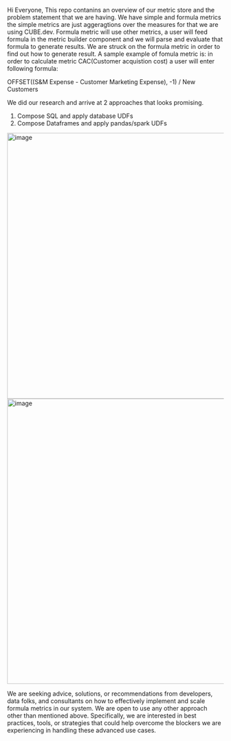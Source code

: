 Hi Everyone, 
This repo contanins an overview of our metric store and the problem statement that we are having.
We have simple and formula metrics the simple metrics are just aggeragtions over the measures for that we are using CUBE.dev.
Formula metric will use other metrics, a user will feed formula in the metric builder component and we will parse and evaluate that
formula to generate results. We are struck on the formula metric in order to find out how to generate result.
A sample example of fomula metric is:
in order to calculate metric CAC(Customer acquistion cost) a user will enter following formula:

OFFSET((S&M Expense - Customer Marketing Expense), -1) / New Customers


We did our research and arrive at 2 approaches that looks promising.
1. Compose SQL and apply database UDFs
2. Compose Dataframes and apply pandas/spark UDFs


<img width="617" alt="image" src="https://github.com/mohitPanwar1996/metric-store-builder/assets/154788387/fee89543-5d18-44f6-9163-4c57c1176e4b">

<img width="662" alt="image" src="https://github.com/mohitPanwar1996/metric-store-builder/assets/154788387/5b37d360-6de4-4210-bb9a-949d67373a78">

<br />

We are seeking advice, solutions, or recommendations from developers, data folks, and consultants on how to effectively implement and
scale formula metrics in our system. We are open to use any other approach other than mentioned above. Specifically, 
we are interested in best practices, tools, or strategies that could help overcome the blockers we are experiencing in handling these advanced use cases.
